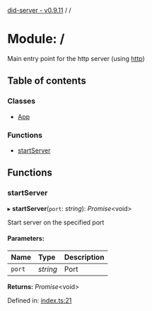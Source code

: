 [did-server - v0.9.11](../README.md) / /

# Module: /

Main entry point for the http server (using [http](https://www.npmjs.com/package/http))

## Table of contents

### Classes

- [App](../classes/_.app.md)

### Functions

- [startServer](_.md#startserver)

## Functions

### startServer

▸ **startServer**(`port`: *string*): *Promise*<void\>

Start server on the specified port

#### Parameters:

Name | Type | Description |
:------ | :------ | :------ |
`port` | *string* | Port    |

**Returns:** *Promise*<void\>

Defined in: [index.ts:21](https://github.com/Puzzlepart/did/blob/dev/server/index.ts#L21)
